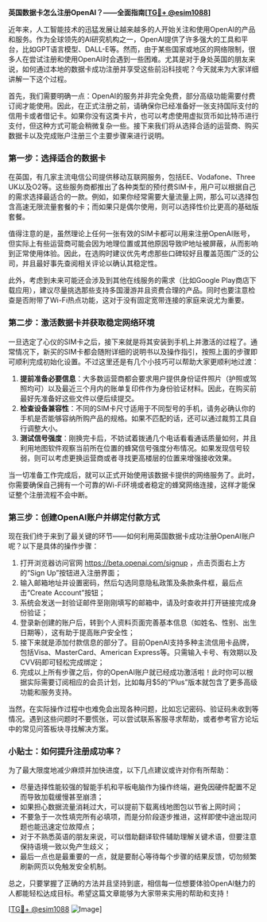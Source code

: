 **英国数据卡怎么注册OpenAI？——全面指南[[TG💪+ @esim1088](https://t.me/s/esim1088)]**

近年来，人工智能技术的迅猛发展让越来越多的人开始关注和使用OpenAI的产品和服务。作为全球领先的AI研究机构之一，OpenAI提供了许多强大的工具和平台，比如GPT语言模型、DALL-E等。然而，由于某些国家或地区的网络限制，很多人在尝试注册和使用OpenAI时会遇到一些困难。尤其是对于身处英国的朋友来说，如何通过本地的数据卡成功注册并享受这些前沿科技呢？今天就来为大家详细讲解一下这个过程。

首先，我们需要明确一点：OpenAI的服务并非完全免费，部分高级功能需要付费订阅才能使用。因此，在正式注册之前，请确保你已经准备好一张支持国际支付的信用卡或者借记卡。如果你没有这类卡片，也可以考虑使用虚拟货币如比特币进行支付，但这种方式可能会稍微复杂一些。接下来我们将从选择合适的运营商、购买数据卡以及完成账户注册三个主要步骤来进行说明。

### 第一步：选择适合的数据卡

在英国，有几家主流电信公司提供移动互联网服务，包括EE、Vodafone、Three UK以及O2等。这些服务商都推出了各种类型的预付费SIM卡，用户可以根据自己的需求选择最适合的一款。例如，如果你经常需要大量流量上网，那么可以选择包含高速无限流量套餐的卡；而如果只是偶尔使用，则可以选择性价比更高的基础版套餐。

值得注意的是，虽然理论上任何一张有效的SIM卡都可以用来注册OpenAI账号，但实际上有些运营商可能会因为地理位置或其他原因导致IP地址被屏蔽，从而影响到正常使用体验。因此，在选购时建议优先考虑那些口碑较好且覆盖范围广泛的公司，并且最好事先查阅相关评论以确认其稳定性。

此外，考虑到未来可能还会涉及到其他在线服务的需求（比如Google Play商店下载应用），建议尽量挑选那些支持多国漫游并且资费合理的产品。同时也要注意检查是否附带了Wi-Fi热点功能，这对于没有固定宽带连接的家庭来说尤为重要。

### 第二步：激活数据卡并获取稳定网络环境

一旦选定了心仪的SIM卡之后，接下来就是将其安装到手机上并激活的过程了。通常情况下，新买的SIM卡都会随附详细的说明书以及操作指引，按照上面的步骤即可顺利完成初始化设置。不过这里还是有几个小技巧可以帮助大家更顺利地过渡：

1. **提前准备必要信息**：大多数运营商都会要求用户提供身份证件照片（护照或驾照均可）以及最近三个月内的账单复印件作为身份验证材料。因此，在购买前最好先准备好这些文件以便后续提交。
2. **检查设备兼容性**：不同的SIM卡尺寸适用于不同型号的手机，请务必确认你的手机是否能够容纳所购产品的规格。如果不匹配的话，还可以通过裁剪工具自行调整大小。
3. **测试信号强度**：刚换完卡后，不妨试着拨通几个电话看看通话质量如何，并且利用地图软件观察当前所在位置的蜂窝信号强度分布情况。如果发现信号较弱，则可以考虑更换运营商或者寻找更高楼层的位置来增强接收效果。

当一切准备工作完成后，就可以正式开始使用该数据卡提供的网络服务了。此时，你需要确保自己拥有一个可靠的Wi-Fi环境或者稳定的蜂窝网络连接，这样才能保证整个注册流程不会中断。

### 第三步：创建OpenAI账户并绑定付款方式

现在我们终于来到了最关键的环节——如何利用英国数据卡成功注册OpenAI账户呢？以下是具体的操作步骤：

1. 打开浏览器访问官网 https://beta.openai.com/signup ，点击页面右上方的“Sign Up”按钮进入注册界面；
2. 输入邮箱地址并设置密码，然后勾选同意隐私政策及条款条件框，最后点击“Create Account”按钮；
3. 系统会发送一封验证邮件至刚刚填写的邮箱中，请及时查收并打开链接完成身份验证；
4. 登录新创建的账户后，转到个人资料页面完善基本信息（如姓名、性别、出生日期等），这有助于提高账户安全性；
5. 接下来就是添加付款信息的部分了。目前OpenAI支持多种主流信用卡品牌，包括Visa、MasterCard、American Express等。只需输入卡号、有效期以及CVV码即可轻松完成绑定；
6. 完成以上所有步骤之后，你的OpenAI账户就已经成功激活啦！此时你可以根据实际需要订阅相应的会员计划，比如每月$5的“Plus”版本就包含了更多高级功能和服务支持。

当然，在实际操作过程中也难免会出现各种问题，比如忘记密码、验证码未收到等情况。遇到这些问题时不要慌张，可以尝试联系客服寻求帮助，或者参考官方论坛中的常见问答板块寻找解决方案。

### 小贴士：如何提升注册成功率？

为了最大限度地减少麻烦并加快进度，以下几点建议或许对你有所帮助：

- 尽量选择性能较强的智能手机和平板电脑作为操作终端，避免因硬件配置不足而导致加载缓慢甚至崩溃；
- 如果担心数据流量消耗过大，可以提前下载离线地图包以节省上网时间；
- 不要急于一次性填完所有必填项，而是分阶段逐步推进，这样即使中途出现问题也能迅速定位故障点；
- 对于不熟悉英语的朋友来说，可以借助翻译软件辅助理解关键术语，但要注意保持语境一致以免产生歧义；
- 最后一点也是最重要的一点，就是要耐心等待每个步骤的结果反馈，切勿频繁刷新网页以免触发安全机制。

总之，只要掌握了正确的方法并且坚持到底，相信每一位想要体验OpenAI魅力的人都能轻松达成目标。希望这篇文章能够为大家带来实用的帮助和支持！

[[TG💪+ @esim1088](https://t.me/s/esim1088) ![Image](https://i.postimg.cc/4NQfJmqS/Snipaste-2025-05-13-00-14-12.png)]